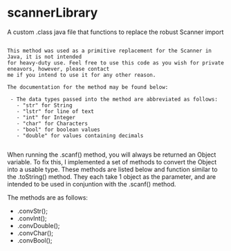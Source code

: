 # scannerLibrary
A custom .class java file that functions to replace the robust Scanner import


~~~~~~~~~~~~~~~~~~~~~~~~~~~~~~~~~~~~~~~~~~~~~~~~~~~~~~~~~~~~~~~~~~~~~~~~~~~~~~~~~~

This method was used as a primitive replacement for the Scanner in Java, it is not intended
for heavy-duty use. Feel free to use this code as you wish for private eneavors, however, please contact
me if you intend to use it for any other reason.

The documentation for the method may be found below:

 - The data types passed into the method are abbreviated as follows:
   - "str" for String
   - "lstr" for line of text
   - "int" for Integer
   - "char" for Characters
   - "bool" for boolean values
   - "double" for values containing decimals
   
~~~~~~~~~~~~~~~~~~~~~~~~~~~~~~~~~~~~~~~~~~~~~~~~~~~~~~~~~~~~~~~~~~~~~~~~~~~~~~~~~~


When running the .scanf() method, you will always be returned an Object variable. To fix this, I implemented a set of
methods to convert the Object into a usable type. These methods are listed below and function similar to the .toString()
method. They each take 1 object as the parameter, and are intended to be used in conjuntion with the .scanf() method.

The methods are as follows:
 - .convStr();
 - .convInt();
 - .convDouble();
 - .convChar();
 - .convBool();
